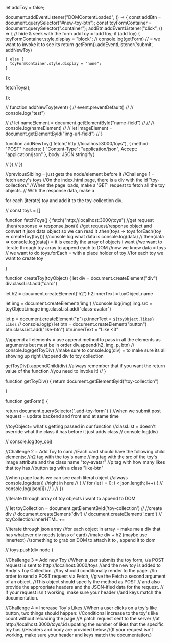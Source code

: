 let addToy = false;

document.addEventListener("DOMContentLoaded", () => {
  const addBtn = document.querySelector("#new-toy-btn");
  const toyFormContainer = document.querySelector(".container");
  addBtn.addEventListener("click", () => {
    // hide & seek with the form
    addToy = !addToy;
    if (addToy) {
      toyFormContainer.style.display = "block";
      // console.log(getForm) // = we want to invoke it to see its return
     getForm().addEventListener('submit', addNewToy)

    } else {
      toyFormContainer.style.display = "none";
    }
  });

  fetchToys();  

});

  // function addNewToy(event) {
  //   event.preventDefault()
  //   // console.log("test")

  //   // let nameElement = document.getElementById("name-field")
  //   // // console.log(nameElement)
  //   // let imageElement = document.getElementById("img-url-field")
  // }

function addNewToy() 
    fetch("http://localhost:3000/toys"), {
      method: "POST"
      headers: {
        "Content-Type": "application/json",
        Accept: "application/json"
        },
      body: JSON.stringify(
      
//       })
// })

//previousSibling = just gets the node/element before it
//Challenge 1 = fetch andy's toys
//On the index.html page, there is a div with the id "toy-collection."
//When the page loads, make a 'GET' request to fetch all the toy objects.
// With the response data, make a <div class="card"> for each (iterate) toy and add it to the toy-collection div.

// const toys = []

function fetchToys() {
  fetch("http://localhost:3000/toys") //get request
  .then(response => response.json()) //get request/response object  and convert it json data object so we can read it
  .then(toys => toys.forEach(toy => createToy(toy)))
  //console log what data is console.log(data)
  //.then(data => console.log(data)) = it is exactly the array of objects i want
  //we want to iterate through toy array to append each to DOM
  //now we know data = toys
  // we want to do toys.forEach = with a place holder of toy
  //for each toy we want to create toy 

}

function createToy(toyObject) {
  let div = document.createElement("div")
  div.classList.add("card")

  let h2 = document.createElement('h2')
  h2.innerText = toyObject.name 

  let img = document.createElement('img')
  //console.log(img)
  img.src = toyObject.image 
  img.classList.add("class-avatar")

let p = document.createElement("p")
p.innerText = `${toyObject.likes} Likes`
// console.log(p)
let btn = document.createElement("button")
btn.classList.add("like-btn")
btn.innerText = "Like <3"

//append all elements = use append method to pass in all the elements as arguments but must be in order
div.append(h2, img, p, btn)
// console.log(getToyDiv)
//make sure to console.log(div) = to make sure its all showing up right 
//append div to toy collection 

getToyDiv().appendChild(div)
//always remember that if you want the return value of the function
//you need to invoke it!
//
}

function getToyDiv() {
  return document.getElementById("toy-collection")

}

function getForm() {

  return document.querySelector(".add-toy-form")
}
//when we submit post request = update backend and front end at same time 

  //toyObject= what's getting passed in our function 
    //classList = doesn't override what the class it has before it just adds class 
// console.log(div)

  // console.log(toy_obj)


//Challenge 2 = Add Toy to card
//Each card should have the following child elements:
//h2 tag with the toy's name
//img tag with the src of the toy's image attribute and the class name "toy-avatar"
//p tag with how many likes that toy has
//button tag with a class "like-btn"

//when page loads we can see each literal object 
  //always console.log(data))
    //right in here
  //  {
    // for (let i = 0; i < json.length; i++) {
  //     console.log(json[i])
  //   }
  //  })

//iterate through array of toy objects i want to append to DOM

// let toyCollection = document.getElementById('toy-collection')
// //create div 
// document.createElement('div')
// document.createElement('.card')
// toyCollection.innerHTML += 

//iterate through json array
//for each object in array = make me a div that has whatever div needs (class of card)
//make div + h2  (maybe use innertext)
//something to grab on DOM to attach it to , append it to dom 


// toys.push(div node )




//Challenge 3 = Add new Toy
//When a user submits the toy form, 
//a POST request is sent to http://localhost:3000/toys 
//and the new toy is added to Andy's Toy Collection.
//toy should conditionally render to the page.
//In order to send a POST request via Fetch, 
//give the Fetch a second argument of an object. 
//This object should specify the method as POST
// and also provide the appropriate headers and the JSON-ified data for the request.
// If your request isn't working, make sure your header 
//and keys match the documentation.

//Challenge 4 = Increase Toy's Likes
//When a user clicks on a toy's like button, two things should happen:
//Conditional increase to the toy's like count without reloading the page
//A patch request sent to the server 
//at http://localhost:3000/toys/:id updating the number of likes that the specific toy has
//Headers and body are provided below 
//(If your request isn't working, make sure your header and keys match the documentation.)

